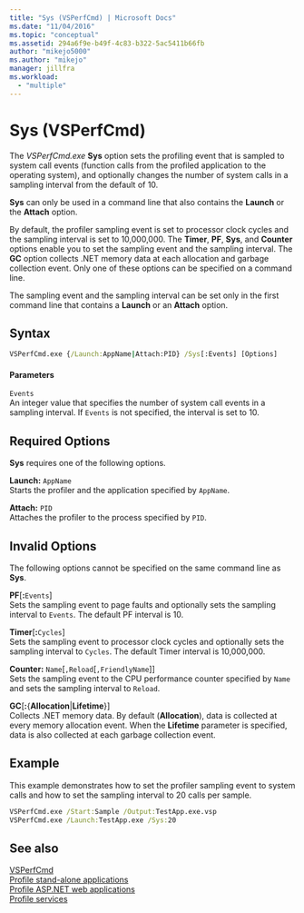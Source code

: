 ```yaml
---
title: "Sys (VSPerfCmd) | Microsoft Docs"
ms.date: "11/04/2016"
ms.topic: "conceptual"
ms.assetid: 294a6f9e-b49f-4c83-b322-5ac5411b66fb
author: "mikejo5000"
ms.author: "mikejo"
manager: jillfra
ms.workload: 
  - "multiple"
---
```

# Sys (VSPerfCmd)
The *VSPerfCmd.exe* **Sys** option sets the profiling event that is sampled to system call events (function calls from the profiled application to the operating system), and optionally changes the number of system calls in a sampling interval from the default of 10.  
  
 **Sys** can only be used in a command line that also contains the **Launch** or the **Attach** option.  
  
 By default, the profiler sampling event is set to processor clock cycles and the sampling interval is set to 10,000,000. The **Timer**, **PF**, **Sys**, and **Counter** options enable you to set the sampling event and the sampling interval. The **GC** option collects .NET memory data at each allocation and garbage collection event. Only one of these options can be specified on a command line.  
  
 The sampling event and the sampling interval can be set only in the first command line that contains a **Launch** or an **Attach** option.  
  
## Syntax  
  
```cmd  
VSPerfCmd.exe {/Launch:AppName|Attach:PID} /Sys[:Events] [Options]  
```  
  
#### Parameters  
 `Events`  
 An integer value that specifies the number of system call events in a sampling interval. If `Events` is not specified, the interval is set to 10.  
  
## Required Options  
 **Sys** requires one of the following options.  
  
 **Launch:** `AppName`  
 Starts the profiler and the application specified by `AppName`.  
  
 **Attach:** `PID`  
 Attaches the profiler to the process specified by `PID`.  
  
## Invalid Options  
 The following options cannot be specified on the same command line as **Sys**.  
  
 **PF**[**:**`Events`]  
 Sets the sampling event to page faults and optionally sets the sampling interval to `Events`. The default PF interval is 10.  
  
 **Timer**[**:**`Cycles`]  
 Sets the sampling event to processor clock cycles and optionally sets the sampling interval to `Cycles`. The default Timer interval is 10,000,000.  
  
 **Counter:** `Name`[`,Reload`[`,FriendlyName`]]  
 Sets the sampling event to the CPU performance counter specified by `Name` and sets the sampling interval to `Reload`.  
  
 **GC**[**:**{**Allocation**&#124;**Lifetime**}]  
 Collects .NET memory data. By default (**Allocation**), data is collected at every memory allocation event. When the **Lifetime** parameter is specified, data is also collected at each garbage collection event.  
  
## Example  
 This example demonstrates how to set the profiler sampling event to system calls and how to set the sampling interval to 20 calls per sample.  
  
```cmd  
VSPerfCmd.exe /Start:Sample /Output:TestApp.exe.vsp  
VSPerfCmd.exe /Launch:TestApp.exe /Sys:20  
```  
  
## See also  
 [VSPerfCmd](../profiling/vsperfcmd.md)   
 [Profile stand-alone applications](../profiling/command-line-profiling-of-stand-alone-applications.md)   
 [Profile ASP.NET web applications](../profiling/command-line-profiling-of-aspnet-web-applications.md)   
 [Profile services](../profiling/command-line-profiling-of-services.md)